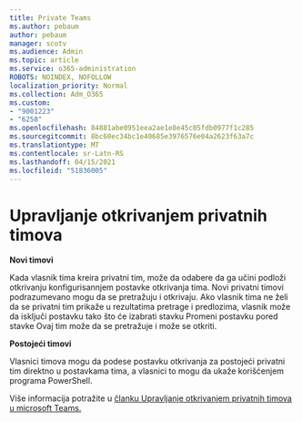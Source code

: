 ```yaml
---
title: Private Teams
ms.author: pebaum
author: pebaum
manager: scotv
ms.audience: Admin
ms.topic: article
ms.service: o365-administration
ROBOTS: NOINDEX, NOFOLLOW
localization_priority: Normal
ms.collection: Adm_O365
ms.custom:
- "9001223"
- "6258"
ms.openlocfilehash: 84881abe0951eea2ae1e8e45c05fdb0977f1c285
ms.sourcegitcommit: 8bc60ec34bc1e40685e3976576e04a2623f63a7c
ms.translationtype: MT
ms.contentlocale: sr-Latn-RS
ms.lasthandoff: 04/15/2021
ms.locfileid: "51836005"
---
```

# <a name="managing-discovery-of-private-teams"></a>Upravljanje otkrivanjem privatnih timova

**Novi timovi**

Kada vlasnik tima kreira privatni tim, može da odabere da ga učini podloži otkrivanju konfigurisannjem postavke otkrivanja tima. Novi privatni timovi podrazumevano mogu da se pretražuju i otkrivaju. Ako vlasnik tima ne želi da se privatni tim prikaže u rezultatima pretrage i predlozima, vlasnik može da isključi postavku tako što će izabrati stavku Promeni postavku pored stavke Ovaj tim može da se pretražuje i može se otkriti.  

**Postojeći timovi**

Vlasnici timova mogu da podese postavku otkrivanja za postojeći privatni tim direktno u postavkama tima, a vlasnici to mogu da ukaže korišćenjem programa PowerShell.  

Više informacija potražite u [članku Upravljanje otkrivanjem privatnih timova u microsoft Teams.](https://docs.microsoft.com/microsoftteams/manage-discovery-of-private-teams)
